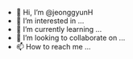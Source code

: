 - 👋 Hi, I’m @jeonggyunH
- 👀 I’m interested in ...
- 🌱 I’m currently learning ...
- 💞️ I’m looking to collaborate on ...
- 📫 How to reach me ...

<!---
jeonggyunH/jeonggyunH is a ✨ special ✨ repository because its `README.md` (this file) appears on your GitHub profile.
You can click the Preview link to take a look at your changes.
--->
